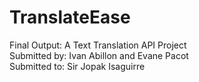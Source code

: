 # TranslateEase

Final Output: A Text Translation API Project<br>
Submitted by: Ivan Abillon and Evane Pacot<br>
Submitted to: Sir Jopak Isaguirre<br><br>

